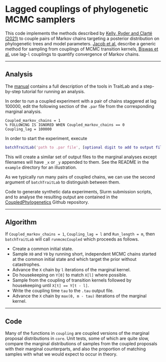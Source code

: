 # Lagged couplings of phylogenetic MCMC samplers

This code implements the methods described by [Kelly, Ryder and Clarté (2021)][1] to couple pairs of Markov chains targeting a posterior distribution on phylogenetic trees and model parameters. [Jacob et al.][2] describe a generic method for sampling from couplings of MCMC transition kernels, [Biswas et al.][3] use lag-`l` couplings to quantify convergence of Markov chains.

---

## Analysis

The [manual][4] contains a full description of the tools in TraitLab and a step-by-step tutorial for running an analysis.

In order to run a coupled experiment with a pair of chains staggered at lag 100000, edit the following section of the `.par` file from the corresponding marginal analysis.
```
Coupled_markov_chains = 1
% FOLLOWING IS IGNORED WHEN Coupled_markov_chains == 0
Coupling_lag = 100000
```
In order to start the experiment, execute
```matlab
batchTraitLab('path to .par file', [optional digit to add to output file names]);
```
This will create a similar set of output files to the marginal analyses except filenames will have `_x` or `_y` appended to them.
See the README in the `example` directory for an illustration.

As we typically run many pairs of coupled chains, we can use the second argument of `batchTraitLab` to distinguish between them.

Code to generate synthetic data experiments, Slurm submission scripts, and to analyse the resulting output are contained in the [CoupledPhylogenetics](https://github.com/lukejkelly/CoupledPhylogenetics) Github repository.

---

## Algorithm

If `Coupled_markov_chains = 1`, `Coupling_lag = l` and `Run_length = m`, then `batchTraitLab` will call `runmcmcCoupled` which proceeds as follows.
* Create a common initial state.
* Sample `X0` and `Y0` by running short, independent MCMC chains started at the common initial state and which target the prior without catastrophes.
* Advance the `X` chain by `l` iterations of the marginal kernel.
* Do housekeeping on `Y[0]` to match `X[l]` where possible.
* Sample from the coupling of transition kernels followed by housekeeping until `X[t] == Y[t - l]`.
* Write the coupling time `tau` to the `.tau` output file.
* Advance the `X` chain by `max(0, m - tau)` iterations of the marginal kernel.

---

## Code

Many of the functions in `coupling` are coupled versions of the marginal proposal distributions in `core`. Unit tests, some of which are quite slow, compare the marginal distributions of samples from the coupled proposals with their marginal counterparts, and also the proportion of matching samples with what we would expect to occur in theory.

[1]: https://projecteuclid.org/journals/annals-of-applied-statistics/volume-17/issue-2/Lagged-couplings-diagnose-Markov-chain-Monte-Carlo-phylogenetic-inference/10.1214/22-AOAS1676.short?tab=ArticleLinkCited
[2]: https://rss.onlinelibrary.wiley.com/doi/10.1111/rssb.12336
[3]: https://papers.nips.cc/paper_files/paper/2019/file/aec851e565646f6835e915293381e20a-Paper.pdf
[4]: https://github.com/traitlab-mcmc/TraitLab/blob/master/TRAITLAB_MANUAL.pdf

